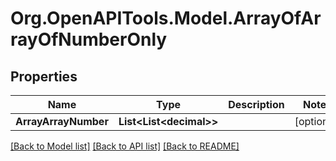 # Org.OpenAPITools.Model.ArrayOfArrayOfNumberOnly
## Properties

Name | Type | Description | Notes
------------ | ------------- | ------------- | -------------
**ArrayArrayNumber** | **List&lt;List&lt;decimal&gt;&gt;** |  | [optional] 

[[Back to Model list]](../README.md#documentation-for-models) [[Back to API list]](../README.md#documentation-for-api-endpoints) [[Back to README]](../README.md)

